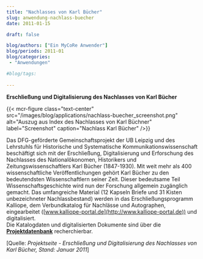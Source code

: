 ```yaml
---
title: "Nachlasses von Karl Bücher"
slug: anwendung-nachlass-buecher
date: 2011-01-15

draft: false

blog/authors: ["Ein MyCoRe Anwender"]
blog/periods: 2011-01
blog/categories:
 - "Anwendungen"

#blog/tags:
 
---
```


**Erschließung und Digitalisierung des Nachlasses von Karl Bücher**

{{< mcr-figure class="text-center" src="/images/blog/applications/nachlass-buecher_screenshot.png" alt="Auszug aus Index des Nachlasses von Karl Büchner"
  label="Screenshot" caption="Nachlass Karl Bücher" />}}

Das DFG-geförderte Gemeinschaftsprojekt der UB Leipzig und des Lehrstuhls für Historische und Systematische
Kommunikationswissenschaft beschäftigt sich mit der Erschließung, Digitalisierung und Erforschung des Nachlasses
des Nationalökonomen, Historikers und Zeitungswissenschaftlers Karl Bücher (1847-1930). Mit weit mehr als 400
wissenschaftliche Veröffentlichungen gehört Karl Bücher zu den bedeutendsten Wissenschaftlern seiner Zeit. Dieser
bedeutsame Teil Wissenschaftsgeschichte wird nun der Forschung allgemein zugänglich gemacht. Das umfangreiche Material
(12 Kapseln Briefe und 31 Kisten unbezeichneter Nachlassbestand) werden in das Erschließungsprogramm Kalliope,
dem Verbundkatalog für Nachlässe und Autographen, eingearbeitet ([www.kalliope-portal.de](http://www.kalliope-portal.de)) und digitalisiert.  
Die Katalogdaten und digitalisierten Dokumente sind über die [**Projektdatenbank**](http://nachlass-karl-buecher.ub.uni-leipzig.de/ "Zur Projektseite") recherchierbar. 

[Quelle: *Projektseite - Erschließung und Digitalisierung des Nachlasses von Karl Bücher, Stand: Januar 2011*]

